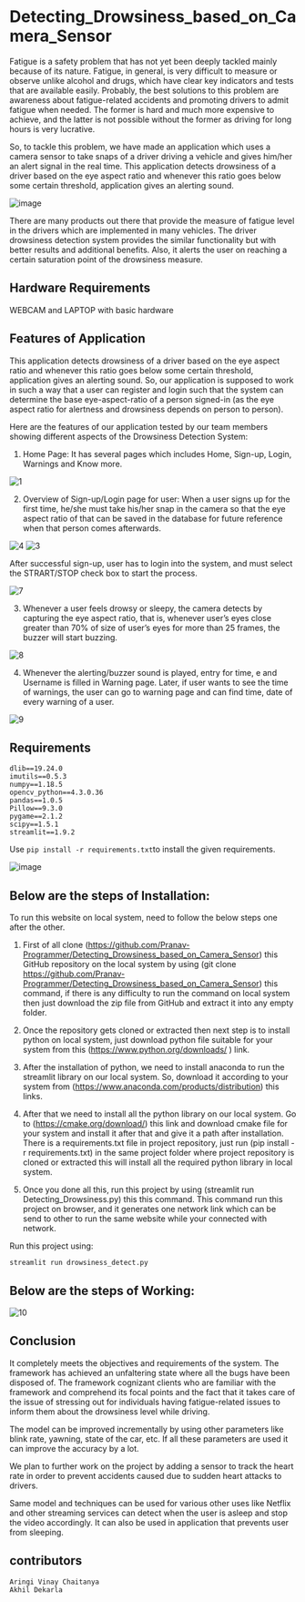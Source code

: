 # Detecting_Drowsiness_based_on_Camera_Sensor

Fatigue is a safety problem that has not yet been deeply tackled mainly because of its nature. Fatigue, in general, is very difficult to measure or observe unlike alcohol and drugs, which have clear key indicators and tests that are available easily. Probably, the best solutions to this problem are awareness about fatigue-related accidents and promoting drivers to admit fatigue when needed. The former is hard and much more expensive to achieve, and the latter is not possible without the former as driving for long hours is very lucrative.

So, to tackle this problem, we have made an application which uses a camera sensor to take snaps of a driver driving a vehicle and gives him/her an alert signal in the real time. This application detects drowsiness of a driver based on the eye aspect ratio and whenever this ratio goes below some certain threshold, application gives an alerting sound.

![image](https://user-images.githubusercontent.com/79044490/202811431-77a6fa76-693d-4a55-aa3c-16ededd10d11.png)

There are many products out there that provide the measure of fatigue level in the drivers which are implemented in many vehicles. The driver drowsiness detection system provides the similar functionality but with better results and additional benefits. Also, it alerts the user on reaching a certain saturation point of the drowsiness measure.

## Hardware Requirements
WEBCAM and LAPTOP with basic hardware


## Features of Application

This application detects drowsiness of a driver based on the eye aspect ratio and whenever this ratio goes below some certain threshold, application gives an alerting sound. So, our application is supposed to work in such a way that a user can register and login such that the system can determine the base eye-aspect-ratio of a person signed-in (as the eye aspect ratio for alertness and drowsiness depends on person to person).

Here are the features of our application tested by our team members showing different aspects of the Drowsiness Detection System:

1.	Home Page: It has several pages which includes Home, Sign-up, Login, Warnings and Know more.

![1](https://user-images.githubusercontent.com/79044490/202721074-288ebc3c-f494-4fcf-96f9-4e794bd5183c.png)

2.	Overview of Sign-up/Login page for user: When a user signs up for the first time, he/she must take his/her snap in the camera so that the eye aspect ratio of that can be saved in the database for future reference when that person comes afterwards.

![4](https://user-images.githubusercontent.com/79044490/202721207-f6be1737-4ed7-4c77-957f-5adbaed6f601.png)
![3](https://user-images.githubusercontent.com/79044490/202721166-f35ad40f-dc3e-4b89-82b0-f82b1b54a4be.png)

After successful sign-up, user has to login into the system, and must select the STRART/STOP check box to start the process.

![7](https://user-images.githubusercontent.com/79044490/202721298-b68df2be-a20c-43b9-a004-813bb97aedb3.png)

3.	Whenever a user feels drowsy or sleepy, the camera detects by capturing the eye aspect ratio, that is, whenever user’s eyes close greater than 70% of size of user’s eyes for more than 25 frames, the buzzer will start buzzing.

![8](https://user-images.githubusercontent.com/79044490/202721321-93087610-f67b-47a7-a955-974742619132.png)

4.	Whenever the alerting/buzzer sound is played, entry for time, e and Username is filled in Warning page. Later, if user wants to see the time of warnings, the user can go to warning page and can find time, date of every warning of a user.

![9](https://user-images.githubusercontent.com/79044490/202721343-3d4971ea-d7c3-468c-bc72-005fbf9e0bff.png)

 
 ## Requirements

    dlib==19.24.0
    imutils==0.5.3
    numpy==1.18.5
    opencv_python==4.3.0.36
    pandas==1.0.5
    Pillow==9.3.0
    pygame==2.1.2
    scipy==1.5.1
    streamlit==1.9.2

Use `pip install -r requirements.txt`to install the given requirements.

![image](https://user-images.githubusercontent.com/79044490/202812172-41c62f89-ed68-42da-9300-1f1fdc609a23.png)


## Below are the steps of Installation:

To run this website on local system, need to follow the below steps one after the other.
1.	First of all clone (https://github.com/Pranav-Programmer/Detecting_Drowsiness_based_on_Camera_Sensor) this GitHub repository on the local system by using (git clone https://github.com/Pranav-Programmer/Detecting_Drowsiness_based_on_Camera_Sensor) this command, if there is any difficulty to run the command on local system then just download the zip file from GitHub and extract it into any empty folder.

2.	Once the repository gets cloned or extracted then next step is to install python on local system, just download python file suitable for your system from this (https://www.python.org/downloads/ ) link.

3.	After the installation of python, we need to install anaconda to run the streamlit library on our local system. So, download it according to your system from (https://www.anaconda.com/products/distribution) this links. 

4.	After that we need to install all the python library on our local system. Go to (https://cmake.org/download/) this link and download cmake file for your system and install it after that and give it a path after installation. There is a requirements.txt file in project repository, just run (pip install -r requirements.txt) in the same project folder where project repository is cloned or extracted this will install all the required python library in local system.

5.	Once you done all this, run this project by using (streamlit run Detecting_Drowsiness.py) this this command. This command run this project on browser, and it generates one network link which can be send to other to run the same website while your connected with network.

Run this project using:

    streamlit run drowsiness_detect.py
    
## Below are the steps of Working:

![10](https://user-images.githubusercontent.com/79044490/202721371-8e731d9f-3e41-42e5-961d-9ee3534e3605.png)

##    Conclusion

It completely meets the objectives and requirements of the system. The framework has achieved an unfaltering state where all the bugs have been disposed of. The framework cognizant clients who are familiar with the framework and comprehend its focal points and the fact that it takes care of the issue of stressing out for individuals having fatigue-related issues to inform them about the drowsiness level while driving.

The model can be improved incrementally by using other parameters like blink rate, yawning, state of the car, etc. If all these parameters are used it can improve the accuracy by a lot. 

We plan to further work on the project by adding a sensor to track the heart rate in order to prevent accidents caused due to sudden heart attacks to drivers. 

Same model and techniques can be used for various other uses like Netflix and other streaming services can detect when the user is asleep and stop the video accordingly. It can also be used in application that prevents user from sleeping.

 ## contributors

    Aringi Vinay Chaitanya
    Akhil Dekarla
    
